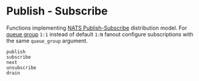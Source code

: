 
# Publish - Subscribe

Functions implementing [NATS Publish-Subscribe](https://docs.nats.io/nats-concepts/core-nats/pubsub) distribution model. For [queue group](https://docs.nats.io/nats-concepts/core-nats/queue) `1:1` instead of default `1:N` fanout configure subscriptions with the same `queue_group` argument.

```@docs
publish
subscribe
next
unsubscribe
drain
```
